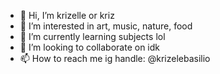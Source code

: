 - 👋 Hi, I’m krizelle or kriz
- 👀 I’m interested in art, music, nature, food
- 🌱 I’m currently learning subjects lol
- 💞️ I’m looking to collaborate on idk
- 📫 How to reach me ig handle: @krizelebasilio

